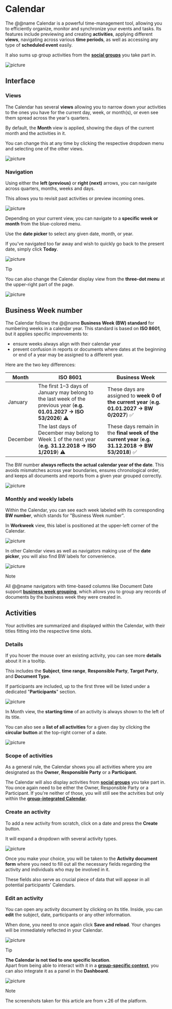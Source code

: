 # Calendar

The @@name Calendar is a powerful time-management tool, allowing you to efficiently organize, monitor and synchronize your events and tasks. Its features include previewing and creating **activities**, applying different **views**, navigating across various **time periods**, as well as accessing any type of **scheduled event** easily.

It also sums up group activities from the **[social groups](https://docs.erp.net/tech/modules/my/groups/features-in-groups.html#calendar)** you take part in.

![picture](../pictures/new_calendar_overview.png)

## Interface

### Views

The Calendar has several **views** allowing you to narrow down your activities to the ones you have for the current day, week, or month(s), or even see them spread across the year's quarters. 

By default, the **Month** view is applied, showing the days of the current month and the activities in it. 

You can change this at any time by clicking the respective dropdown menu and selecting one of the other views.

![picture](../pictures/new_calendar_view.png)

### Navigation

Using either the **left (previous)** or **right (next)** arrows, you can navigate across quarters, months, weeks and days. 

This allows you to revisit past activities or preview incoming ones.

![picture](../pictures/calendar_switch_monthss.png)

Depending on your current view, you can navigate to a **specific week or month** from the blue-colored menu.

Use the **date picker** to select any given date, month, or year. 

If you've navigated too far away and wish to quickly go back to the present date, simply click **Today**.

![picture](../pictures/calendar_mini.png)

> [!Tip]
> You can also change the Calendar display view from the **three-dot menu** at the upper-right part of the page.

![picture](../pictures/calendar_view_modes.png)

## Business Week number

The Calendar follows the @@name **Business Week (BW) standard** for numbering weeks in a calendar year. This standard is based on **ISO 8601**, but it applies specific improvements to:

- ensure weeks always align with their calendar year
- prevent confusion in reports or documents where dates at the beginning or end of a year may be assigned to a different year.

Here are the two key differences:

| Month    | ISO 8601                                                                 | Business Week                                                                 |
|----------|--------------------------------------------------------------------------|-------------------------------------------------------------------------------|
| January  | The first 1–3 days of January may belong to the last week of the previous year (**e.g. 01.01.2027 → ISO 53/2026**) ⚠️ | These days are assigned to **week 0 of the current year** (**e.g. 01.01.2027 → BW 0/2027**) ✅ |
| December | The last days of December may belong to Week 1 of the next year (**e.g. 31.12.2018 → ISO 1/2019**) ⚠️ | These days remain in the **final week of the current year** (**e.g. 31.12.2018 → BW 53/2018**) ✅|

The BW number **always reflects the actual calendar year of the date**. This avoids mismatches across year boundaries, ensures chronological order, and keeps all documents and reports from a given year grouped correctly.

![picture](../pictures/business_week_monthvieww.png)

### Monthly and weekly labels

Within the Calendar, you can see each week labeled with its corresponding **BW number**, which stands for "Business Week number".

In **Workweek** view, this label is positioned at the upper-left corner of the Calendar.

![picture](../pictures/business_week_view.png)

In other Calendar views as well as navigators making use of the **date picker**, you will also find BW labels for convenience.

![picture](../pictures/bw_datepicker.png)

> [!NOTE]
> All @@name navigators with time-based columns like Document Date support **[business week grouping](https://docs.erp.net/webclient/introduction/navigator-features.html?q=features#grouping)**, which allows you to group any records of documents by the business week they were created in. 

## Activities

Your activities are summarized and displayed within the Calendar, with their titles fitting into the respective time slots.

### Details

If you hover the mouse over an existing activity, you can see more **details** about it in a tooltip.

This includes the **Subject**, **time range**, **Responsible Party**, **Target Party**, and **Document Type**. 

If participants are included, up to the first three will be listed under a dedicated "**Participants**" section.

![picture](../pictures/activity_details.png)

In Month view, the **starting time** of an activity is always shown to the left of its title.

You can also see a **list of all activities** for a given day by clicking the **circular button** at the top-right corner of a date.

![picture](../pictures/activities_fortheday.png)

### Scope of activities

As a general rule, the Calendar shows you all activities where you are designated as the **Owner**, **Responsible Party** or a **Participant**.

The Calendar will also display activities from **[social groups](groups/features-in-groups.md)** you take part in. You once again need to be either the Owner, Responsible Party or a Participant. If you're neither of those, you will still see the actvities but only within the **[group-integrated Calendar](https://docs.erp.net/tech/modules/my/groups/features-in-groups.html#activity-access)**.

### Create an activity

To add a new activity from scratch, click on a date and press the **Create** button.

It will expand a dropdown with several activity types.

![picture](../pictures/create_activity.png)

Once you make your choice, you will be taken to the **Activity document form** where you need to fill out all the necessary fields regarding the activity and individuals who may be involved in it.

These fields also serve as crucial piece of data that will appear in all potential participants' Calendars.

### Edit an activity

You can open any activity document by clicking on its title. Inside, you can **edit** the subject, date, participants or any other information.

When done, you need to once again click **Save and reload**. Your changes will be immediately reflected in your Calendar.

![picture](../pictures/editt_event.png)

> [!TIP]
> **The Calendar is not tied to one specific location**. <br>
> Apart from being able to interact with it in a **[group-specific context](https://docs.erp.net/tech/modules/my/groups/features-in-groups.html#calendar)**, you can also integrate it as a panel in the **Dashboard**.

![picture](../pictures/calendar_dashboard.png)

> [!Note]
> The screenshots taken for this article are from v.26 of the platform.
